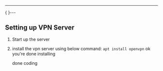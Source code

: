 ---
{  }---
## Setting up VPN Server

1. Start up the server
2. install the vpn server using below command:
`apt install openvpn`
    ok you're done installing
	
	done coding
